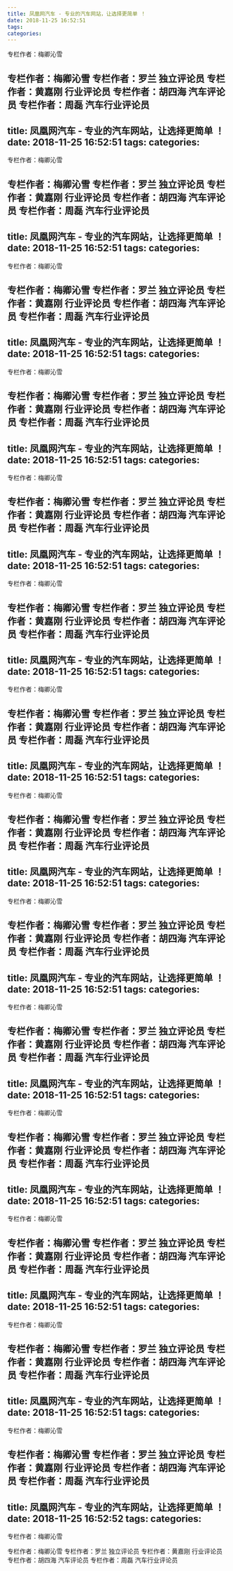 ```yaml
---
title: 凤凰网汽车 - 专业的汽车网站，让选择更简单 ！
date: 2018-11-25 16:52:51
tags: 
categories: 
---
```

专栏作者：梅卿沁雪
<!-- more -->
专栏作者：梅卿沁雪
专栏作者：罗兰
独立评论员
专栏作者：黄嘉刚
行业评论员
专栏作者：胡四海
汽车评论员
专栏作者：周磊
汽车行业评论员
---
title: 凤凰网汽车 - 专业的汽车网站，让选择更简单 ！
date: 2018-11-25 16:52:51
tags: 
categories: 
---
专栏作者：梅卿沁雪
<!-- more -->
专栏作者：梅卿沁雪
专栏作者：罗兰
独立评论员
专栏作者：黄嘉刚
行业评论员
专栏作者：胡四海
汽车评论员
专栏作者：周磊
汽车行业评论员
---
title: 凤凰网汽车 - 专业的汽车网站，让选择更简单 ！
date: 2018-11-25 16:52:51
tags: 
categories: 
---
专栏作者：梅卿沁雪
<!-- more -->
专栏作者：梅卿沁雪
专栏作者：罗兰
独立评论员
专栏作者：黄嘉刚
行业评论员
专栏作者：胡四海
汽车评论员
专栏作者：周磊
汽车行业评论员
---
title: 凤凰网汽车 - 专业的汽车网站，让选择更简单 ！
date: 2018-11-25 16:52:51
tags: 
categories: 
---
专栏作者：梅卿沁雪
<!-- more -->
专栏作者：梅卿沁雪
专栏作者：罗兰
独立评论员
专栏作者：黄嘉刚
行业评论员
专栏作者：胡四海
汽车评论员
专栏作者：周磊
汽车行业评论员
---
title: 凤凰网汽车 - 专业的汽车网站，让选择更简单 ！
date: 2018-11-25 16:52:51
tags: 
categories: 
---
专栏作者：梅卿沁雪
<!-- more -->
专栏作者：梅卿沁雪
专栏作者：罗兰
独立评论员
专栏作者：黄嘉刚
行业评论员
专栏作者：胡四海
汽车评论员
专栏作者：周磊
汽车行业评论员
---
title: 凤凰网汽车 - 专业的汽车网站，让选择更简单 ！
date: 2018-11-25 16:52:51
tags: 
categories: 
---
专栏作者：梅卿沁雪
<!-- more -->
专栏作者：梅卿沁雪
专栏作者：罗兰
独立评论员
专栏作者：黄嘉刚
行业评论员
专栏作者：胡四海
汽车评论员
专栏作者：周磊
汽车行业评论员
---
title: 凤凰网汽车 - 专业的汽车网站，让选择更简单 ！
date: 2018-11-25 16:52:51
tags: 
categories: 
---
专栏作者：梅卿沁雪
<!-- more -->
专栏作者：梅卿沁雪
专栏作者：罗兰
独立评论员
专栏作者：黄嘉刚
行业评论员
专栏作者：胡四海
汽车评论员
专栏作者：周磊
汽车行业评论员
---
title: 凤凰网汽车 - 专业的汽车网站，让选择更简单 ！
date: 2018-11-25 16:52:51
tags: 
categories: 
---
专栏作者：梅卿沁雪
<!-- more -->
专栏作者：梅卿沁雪
专栏作者：罗兰
独立评论员
专栏作者：黄嘉刚
行业评论员
专栏作者：胡四海
汽车评论员
专栏作者：周磊
汽车行业评论员
---
title: 凤凰网汽车 - 专业的汽车网站，让选择更简单 ！
date: 2018-11-25 16:52:51
tags: 
categories: 
---
专栏作者：梅卿沁雪
<!-- more -->
专栏作者：梅卿沁雪
专栏作者：罗兰
独立评论员
专栏作者：黄嘉刚
行业评论员
专栏作者：胡四海
汽车评论员
专栏作者：周磊
汽车行业评论员
---
title: 凤凰网汽车 - 专业的汽车网站，让选择更简单 ！
date: 2018-11-25 16:52:51
tags: 
categories: 
---
专栏作者：梅卿沁雪
<!-- more -->
专栏作者：梅卿沁雪
专栏作者：罗兰
独立评论员
专栏作者：黄嘉刚
行业评论员
专栏作者：胡四海
汽车评论员
专栏作者：周磊
汽车行业评论员
---
title: 凤凰网汽车 - 专业的汽车网站，让选择更简单 ！
date: 2018-11-25 16:52:51
tags: 
categories: 
---
专栏作者：梅卿沁雪
<!-- more -->
专栏作者：梅卿沁雪
专栏作者：罗兰
独立评论员
专栏作者：黄嘉刚
行业评论员
专栏作者：胡四海
汽车评论员
专栏作者：周磊
汽车行业评论员
---
title: 凤凰网汽车 - 专业的汽车网站，让选择更简单 ！
date: 2018-11-25 16:52:51
tags: 
categories: 
---
专栏作者：梅卿沁雪
<!-- more -->
专栏作者：梅卿沁雪
专栏作者：罗兰
独立评论员
专栏作者：黄嘉刚
行业评论员
专栏作者：胡四海
汽车评论员
专栏作者：周磊
汽车行业评论员
---
title: 凤凰网汽车 - 专业的汽车网站，让选择更简单 ！
date: 2018-11-25 16:52:51
tags: 
categories: 
---
专栏作者：梅卿沁雪
<!-- more -->
专栏作者：梅卿沁雪
专栏作者：罗兰
独立评论员
专栏作者：黄嘉刚
行业评论员
专栏作者：胡四海
汽车评论员
专栏作者：周磊
汽车行业评论员
---
title: 凤凰网汽车 - 专业的汽车网站，让选择更简单 ！
date: 2018-11-25 16:52:51
tags: 
categories: 
---
专栏作者：梅卿沁雪
<!-- more -->
专栏作者：梅卿沁雪
专栏作者：罗兰
独立评论员
专栏作者：黄嘉刚
行业评论员
专栏作者：胡四海
汽车评论员
专栏作者：周磊
汽车行业评论员
---
title: 凤凰网汽车 - 专业的汽车网站，让选择更简单 ！
date: 2018-11-25 16:52:52
tags: 
categories: 
---
专栏作者：梅卿沁雪
<!-- more -->
专栏作者：梅卿沁雪
专栏作者：罗兰
独立评论员
专栏作者：黄嘉刚
行业评论员
专栏作者：胡四海
汽车评论员
专栏作者：周磊
汽车行业评论员
